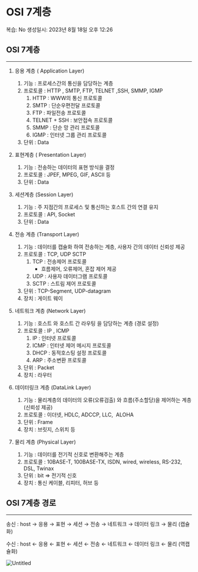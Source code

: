 # OSI 7계층

복습: No
생성일시: 2023년 8월 18일 오후 12:26

## OSI 7계층

---

1. 응용 계층 ( Application Layer) 
    1. 기능 :  프로세스간의 통신을 담당하는 계층 
    2. 프로토콜 : HTTP , SMTP, FTP, TELNET ,SSH, SMMP, IGMP 
        1. HTTP : WWW의 통신 프로토콜 
        2. SMTP : 단순우편전달 프로토콜 
        3. FTP : 파일전송 프로토콜 
        4. TELNET + SSH : 보안접속 프로토콜 
        5. SMMP : 단순 망 관리  프로토콜 
        6. IGMP  : 인터넷 그룹 관리 프로토콜 
    3. 단위 : Data
    
2. 표현계층 ( Presentation Layer) 
    1. 기능 : 전송하는 데이터의 표현 방식을 결정
    2. 프로토콜 : JPEF, MPEG, GIF, ASCII 등
    3. 단위 : Data
    
3. 세션계층 (Session Layer)
    1. 기능 :  주 지점간의 프로세스 및 통신하는 호스트 간의 연결 유지
    2. 프로토콜 : API, Socket
    3. 단위 : Data
        
        
4. 전송 계층 (Transport Layer)
    1. 기능 : 데이터를 캡슐화 하여 전송하는 계층, 사용자 간의 데이터 신뢰성 제공 
    2. 프로토콜 : TCP, UDP SCTP
        1. TCP : 전송제어 프로토콜 
            - 흐름제어, 오류제어, 혼잡 제어 제공
        2. UDP : 사용자 데이터그램 프로토콜 
        3. SCTP : 스트림 제어 프로토콜 
    3. 단위 : TCP-Segment, UDP-datagram
    4. 장치 : 게이트 웨이
        
        
5. 네트워크 계층 (Network Layer)
    1. 기능 : 호스트 와 호스트 간 라우팅 을 담당하는 계층  (경로 설정) 
    2. 프로토콜 : IP , ICMP 
        1. IP : 인터넷 프로토콜 
        2. ICMP  : 인터넷 제어 메시지 프로토콜 
        3. DHCP : 동적호스팅 설정 프로토콜 
        4. ARP : 주소변환 프로토콜 
    3. 단위 : Packet
    4. 장치 : 라우터
        
        
6. 데이터링크 계층 (DataLink Layer)
    1. 기능 : 물리계층의 데이터의 오류(오류검출) 와 흐름(주소할당)을 제어하는 계층 (신뢰성 제공)
    2. 프로토콜 : 이더넷, HDLC, ADCCP, LLC,  ALOHA
    3. 단위 : Frame
    4. 장치 : 브릿지, 스위치 등
        
        
7. 물리 계층 (Physical Layer)
    1. 기능 :  데이터를 전기적 신호로 변환해주는 계층 
    2. 프로토콜 : 10BASE-T, 100BASE-TX, ISDN, wired, wireless, RS-232, DSL, Twinax
    3. 단위 : bit  ⇒ 전기적 신호 
    4. 장치 : 통신 케이블, 리피터, 허브 등 
    

## OSI 7계층 경로

---

송신 : host → 응용 → 표현 → 세션 → 전송 → 네트워크 → 데이터 링크 → 물리 (캡슐화)

수신 : host ← 응용 ← 표현 ← 세션 ← 전송 ← 네트워크 ← 데이터 링크 ← 물리 (역캡슐화) 

![Untitled](https://github.com/spharos3rd-CatchYou/Network/assets/87631575/a8e398a0-e54d-4821-a7b9-28d7c5462577)
